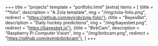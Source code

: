 +++
title = "projects"
template = "portfolio.html"
[extra]
items = [
    {title = "*folio", description = "A Zola template", img = "/img/zola-folio.png", redirect = "https://github.com/evjrob/zola-folio"},
    {title = "BayesBet", description = "Daily hockey predictions", img = "/img/bayesbet.png", redirect = "https://bayesbet.io"},
    {title = "BirbCam", description = "Raspberry Pi Computer Vision", img = "/img/birbcam.png", redirect = "https://github.com/evjrob/birbcam"},
]
+++
